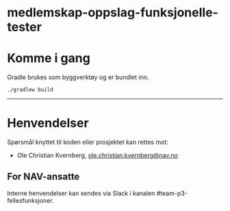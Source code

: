 # medlemskap-oppslag-funksjonelle-tester

# Komme i gang

Gradle brukes som byggverktøy og er bundlet inn.

`./gradlew build`

---

# Henvendelser

Spørsmål knyttet til koden eller prosjektet kan rettes mot:

* Ole Christian Kvernberg, ole.christian.kvernberg@nav.no

## For NAV-ansatte

Interne henvendelser kan sendes via Slack i kanalen #team-p3-fellesfunksjoner.
